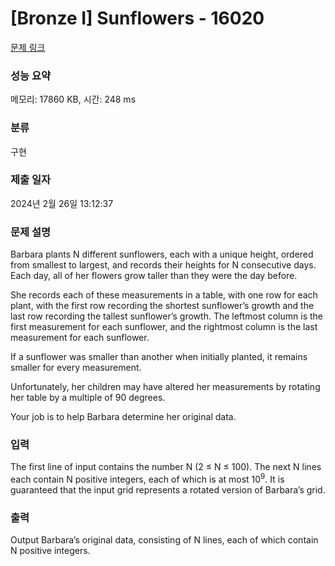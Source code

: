# [Bronze I] Sunflowers - 16020 

[문제 링크](https://www.acmicpc.net/problem/16020) 

### 성능 요약

메모리: 17860 KB, 시간: 248 ms

### 분류

구현

### 제출 일자

2024년 2월 26일 13:12:37

### 문제 설명

<p>Barbara plants N different sunflowers, each with a unique height, ordered from smallest to largest, and records their heights for N consecutive days. Each day, all of her flowers grow taller than they were the day before.</p>

<p>She records each of these measurements in a table, with one row for each plant, with the first row recording the shortest sunflower’s growth and the last row recording the tallest sunflower’s growth. The leftmost column is the first measurement for each sunflower, and the rightmost column is the last measurement for each sunflower.</p>

<p>If a sunflower was smaller than another when initially planted, it remains smaller for every measurement.</p>

<p>Unfortunately, her children may have altered her measurements by rotating her table by a multiple of 90 degrees.</p>

<p>Your job is to help Barbara determine her original data.</p>

### 입력 

 <p>The first line of input contains the number N (2 ≤ N ≤ 100). The next N lines each contain N positive integers, each of which is at most 10<sup>9</sup>. It is guaranteed that the input grid represents a rotated version of Barbara’s grid.</p>

### 출력 

 <p>Output Barbara’s original data, consisting of N lines, each of which contain N positive integers.</p>

